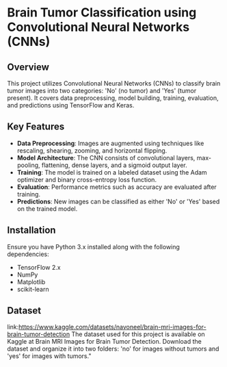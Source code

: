 # Brain Tumor Classification using Convolutional Neural Networks (CNNs)

## Overview

This project utilizes Convolutional Neural Networks (CNNs) to classify brain tumor images into two categories: 'No' (no tumor) and 'Yes' (tumor present). It covers data preprocessing, model building, training, evaluation, and predictions using TensorFlow and Keras.

## Key Features

- **Data Preprocessing**: Images are augmented using techniques like rescaling, shearing, zooming, and horizontal flipping.
- **Model Architecture**: The CNN consists of convolutional layers, max-pooling, flattening, dense layers, and a sigmoid output layer.
- **Training**: The model is trained on a labeled dataset using the Adam optimizer and binary cross-entropy loss function.
- **Evaluation**: Performance metrics such as accuracy are evaluated after training.
- **Predictions**: New images can be classified as either 'No' or 'Yes' based on the trained model.

## Installation

Ensure you have Python 3.x installed along with the following dependencies:

- TensorFlow 2.x
- NumPy
- Matplotlib
- scikit-learn

## Dataset
link:https://www.kaggle.com/datasets/navoneel/brain-mri-images-for-brain-tumor-detection
The dataset used for this project is available on Kaggle at Brain MRI Images for Brain Tumor Detection. Download the dataset and organize it into two folders: 'no' for images without tumors and 'yes' for images with tumors."
